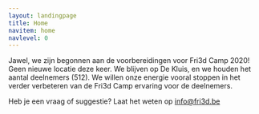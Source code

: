 ```yaml
---
layout: landingpage
title: Home
navitem: home
navlevel: 0
---
```

Jawel, we zijn begonnen aan de voorbereidingen voor Fri3d Camp 2020! Geen nieuwe locatie deze keer. We blijven op De Kluis, en we houden het aantal deelnemers (512). We willen onze energie vooral stoppen in het verder verbeteren van de Fri3d Camp ervaring voor de deelnemers.

Heb je een vraag of suggestie? Laat het weten op [info@fri3d.be](mailto:info@fri3d.be)
